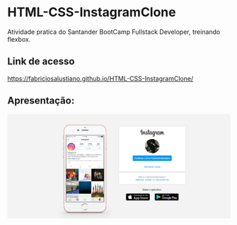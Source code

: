# HTML-CSS-InstagramClone
Atividade pratica do Santander BootCamp Fullstack Developer, treinando flexbox.


## Link de acesso
https://fabriciosalustiano.github.io/HTML-CSS-InstagramClone/

## Apresentação:

![alt text](images/apresentacao.png)
